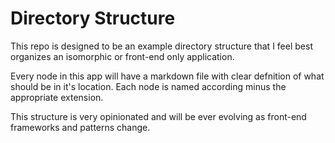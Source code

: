 # Directory Structure

This repo is designed to be an example directory structure that I feel best organizes an isomorphic or front-end only application.

Every node in this app will have a markdown file with clear defnition of what should be in it's location. Each node is named according minus the appropriate extension.

This structure is very opinionated and will be ever evolving as front-end frameworks and patterns change.
